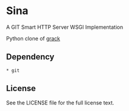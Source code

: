 # Sina
A GIT Smart HTTP Server WSGI Implementation

Python clone of [grack](https://github.com/schacon/grack)

## Dependency
```
* git
```

## License
See the LICENSE file for the full license text.
